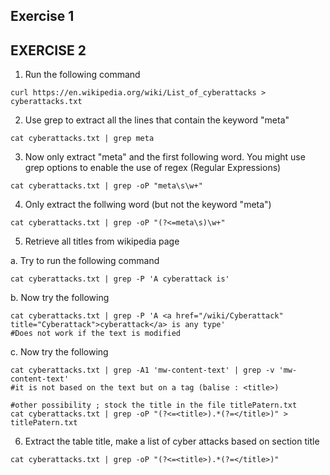 ## Exercise 1

## EXERCISE 2

1. Run the following command
```
curl https://en.wikipedia.org/wiki/List_of_cyberattacks > cyberattacks.txt
```

2. Use grep to extract all the lines that contain the keyword "meta"
```
cat cyberattacks.txt | grep meta
```

3. Now only extract "meta" and the first following word. You might use grep options to enable the use of regex (Regular Expressions)
```
cat cyberattacks.txt | grep -oP "meta\s\w+"
```

4. Only extract the follwing word (but not the keyword "meta")
```
cat cyberattacks.txt | grep -oP "(?<=meta\s)\w+"
```

5. Retrieve all titles from wikipedia page

  a. Try to run the following command
```
cat cyberattacks.txt | grep -P 'A cyberattack is'
```

  b.  Now try the following
```
cat cyberattacks.txt | grep -P 'A <a href="/wiki/Cyberattack" title="Cyberattack">cyberattack</a> is any type'
#Does not work if the text is modified 
```

  c.  Now try the following
```
cat cyberattacks.txt | grep -A1 'mw-content-text' | grep -v 'mw-content-text'
#it is not based on the text but on a tag (balise : <title>)

#other possibility ; stock the title in the file titlePatern.txt
cat cyberattacks.txt | grep -oP "(?<=<title>).*(?=</title>)" > titlePatern.txt
```

6. Extract the table title, make a list of cyber attacks based on section title
```
cat cyberattacks.txt | grep -oP "(?<=<title>).*(?=</title>)"

```
